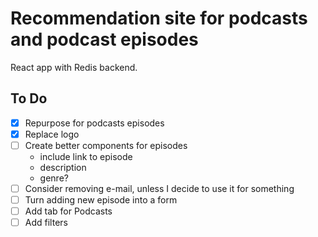 # Recommendation site for podcasts and podcast episodes

React app with Redis backend.

## To Do

- [x] Repurpose for podcasts episodes
- [x] Replace logo
- [ ] Create better components for episodes
  - include link to episode
  - description
  - genre?
- [ ] Consider removing e-mail, unless I decide to use it for something
- [ ] Turn adding new episode into a form
- [ ] Add tab for Podcasts
- [ ] Add filters
